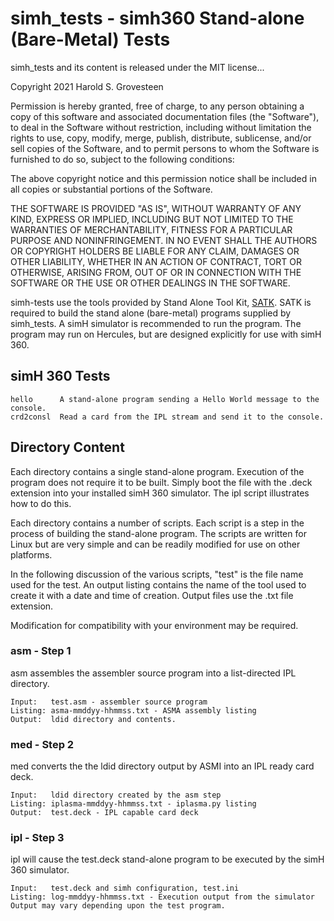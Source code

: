 # simh_tests - simh360 Stand-alone (Bare-Metal) Tests

simh_tests and its content is released under the MIT license...

Copyright 2021 Harold S. Grovesteen

Permission is hereby granted, free of charge, to any person obtaining a copy of this software and associated documentation files (the "Software"), to deal in the Software without restriction, including without limitation the rights to use, copy, modify, merge, publish, distribute, sublicense, and/or sell copies of the Software, and to permit persons to whom the Software is furnished to do so, subject to the following conditions:

The above copyright notice and this permission notice shall be included in all copies or substantial portions of the Software.

THE SOFTWARE IS PROVIDED "AS IS", WITHOUT WARRANTY OF ANY KIND, EXPRESS OR IMPLIED, INCLUDING BUT NOT LIMITED TO THE WARRANTIES OF MERCHANTABILITY, FITNESS FOR A PARTICULAR PURPOSE AND NONINFRINGEMENT. IN NO EVENT SHALL THE AUTHORS OR COPYRIGHT HOLDERS BE LIABLE FOR ANY CLAIM, DAMAGES OR OTHER LIABILITY, WHETHER IN AN ACTION OF CONTRACT, TORT OR OTHERWISE, ARISING FROM, OUT OF OR IN CONNECTION WITH THE SOFTWARE OR THE USE OR OTHER DEALINGS IN THE SOFTWARE.

simh-tests use the tools provided by Stand Alone Tool Kit, [SATK](http://github.com/s390guy/SATK).  SATK is required to build the stand alone (bare-metal) programs supplied by simh_tests.  A simH simulator is recommended to run the program.  The program may run on Hercules, but are designed explicitly for use with simH 360.

## simH 360 Tests

    hello      A stand-alone program sending a Hello World message to the console.
    crd2consl  Read a card from the IPL stream and send it to the console.

## Directory Content

Each directory contains a single stand-alone program.  Execution of the program does not require it to be built.  Simply boot the file with the .deck extension into your installed simH 360 simulator.  The ipl script illustrates how to do this.

Each directory contains a number of scripts.  Each script is a step in the process of building the stand-alone program.  The scripts are written for Linux but are very simple and can be readily modified for use on other platforms.

In the following discussion of the various scripts, "test" is the file name used for the test.  An output listing contains the name of the tool used to create it with a date and time of creation.  Output files use the .txt file extension.

Modification for compatibility with your environment may be required.

### asm - Step 1

asm assembles the assembler source program into a list-directed IPL directory.

    Input:   test.asm - assembler source program
    Listing: asma-mmddyy-hhmmss.txt - ASMA assembly listing
    Output:  ldid directory and contents.

### med - Step 2

med converts the the ldid directory output by ASMI into an IPL ready card deck.

    Input:   ldid directory created by the asm step
    Listing: iplasma-mmddyy-hhmmss.txt - iplasma.py listing
    Output:  test.deck - IPL capable card deck

### ipl - Step 3

ipl will cause the test.deck stand-alone program to be executed by the simH 360 simulator.

    Input:   test.deck and simh configuration, test.ini
    Listing: log-mmddyy-hhmmss.txt - Execution output from the simulator
    Output may vary depending upon the test program.

